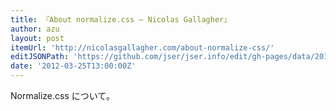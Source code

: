 ```yaml
---
title: 『About normalize.css – Nicolas Gallagher』
author: azu
layout: post
itemUrl: 'http://nicolasgallagher.com/about-normalize-css/'
editJSONPath: 'https://github.com/jser/jser.info/edit/gh-pages/data/2012/03/index.json'
date: '2012-03-25T13:00:00Z'
---
```

Normalize.css について。
